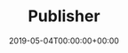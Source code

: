 ---
title: 'Publisher'
field: 'dcterms.publisher'
slug: 'dcterms-publisher'
description: 'An entity responsible for making the resource available.'
required: False
date: '2019-05-04T00:00:00+00:00'
---
